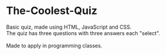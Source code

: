 # The-Coolest-Quiz
Basic quiz, made using HTML, JavaScript and CSS.<br>
The quiz has three questions with three answers each "select".<br><br>
Made to apply in programming classes.<br><br>





